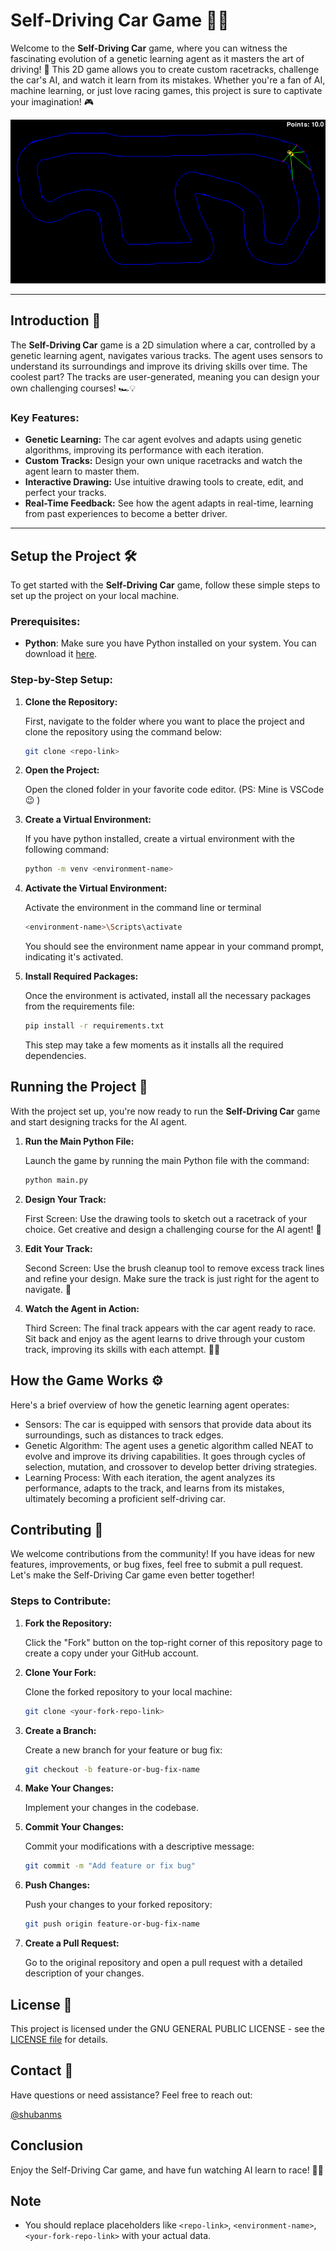 # Self-Driving Car Game 🚗💨

Welcome to the **Self-Driving Car** game, where you can witness the fascinating evolution of a genetic learning agent as it masters the art of driving! 🧬 This 2D game allows you to create custom racetracks, challenge the car's AI, and watch it learn from its mistakes. Whether you're a fan of AI, machine learning, or just love racing games, this project is sure to captivate your imagination! 🎮

![Self-Driving Car Game](src/assets/game_track.png) <!--You can add a real image or GIF of your game here-->

---

## Introduction 📖

The **Self-Driving Car** game is a 2D simulation where a car, controlled by a genetic learning agent, navigates various tracks. The agent uses sensors to understand its surroundings and improve its driving skills over time. The coolest part? The tracks are user-generated, meaning you can design your own challenging courses! 🏎️💡

### Key Features:

- **Genetic Learning:** The car agent evolves and adapts using genetic algorithms, improving its performance with each iteration.
- **Custom Tracks:** Design your own unique racetracks and watch the agent learn to master them.
- **Interactive Drawing:** Use intuitive drawing tools to create, edit, and perfect your tracks.
- **Real-Time Feedback:** See how the agent adapts in real-time, learning from past experiences to become a better driver.

---

## Setup the Project 🛠️

To get started with the **Self-Driving Car** game, follow these simple steps to set up the project on your local machine.

### Prerequisites:

- **Python**: Make sure you have Python installed on your system. You can download it [here](https://www.python.org/downloads/).

### Step-by-Step Setup:

1. **Clone the Repository:**

   First, navigate to the folder where you want to place the project and clone the repository using the command below:

    ```bash
    git clone <repo-link>
    ```
2. **Open the Project:**

    Open the cloned folder in your favorite code editor. (PS: Mine is VSCode :wink: )

3. **Create a Virtual Environment:**

    If you have python installed, create a virtual environment with the following command:

    ```bash
    python -m venv <environment-name>
    ```

4. **Activate the Virtual Environment:**

    Activate the environment in the command line or terminal

    ```bash
    <environment-name>\Scripts\activate
    ```

    You should see the environment name appear in your command prompt, indicating it's activated.

5. **Install Required Packages:**

    Once the environment is activated, install all the necessary packages from the requirements file:

    ```bash
    pip install -r requirements.txt
    ```

    This step may take a few moments as it installs all the required dependencies.


## Running the Project 🚀

With the project set up, you're now ready to run the **Self-Driving Car** game and start designing tracks for the AI agent.

1. **Run the Main Python File:**

    Launch the game by running the main Python file with the command:

    ```bash
    python main.py
    ```

2. **Design Your Track:**

    First Screen: Use the drawing tools to sketch out a racetrack of your choice. Get creative and design a challenging course for the AI agent! 🎨

3. **Edit Your Track:**

    Second Screen: Use the brush cleanup tool to remove excess track lines and refine your design. Make sure the track is just right for the agent to navigate. 🧹

4. **Watch the Agent in Action:**

    Third Screen: The final track appears with the car agent ready to race. Sit back and enjoy as the agent learns to drive through your custom track, improving its skills with each attempt. 🚗💨


## How the Game Works ⚙️

Here's a brief overview of how the genetic learning agent operates:

- Sensors: The car is equipped with sensors that provide data about its surroundings, such as distances to track edges.
- Genetic Algorithm: The agent uses a genetic algorithm called NEAT to evolve and improve its driving capabilities. It goes through cycles of selection, mutation, and crossover to develop better driving strategies.
- Learning Process: With each iteration, the agent analyzes its performance, adapts to the track, and learns from its mistakes, ultimately becoming a proficient self-driving car.

## Contributing 🤝

We welcome contributions from the community! If you have ideas for new features, improvements, or bug fixes, feel free to submit a pull request. Let's make the Self-Driving Car game even better together!

### Steps to Contribute:

1. **Fork the Repository:**

    Click the "Fork" button on the top-right corner of this repository page to create a copy under your GitHub account.

2. **Clone Your Fork:**

    Clone the forked repository to your local machine:

    ```bash
    git clone <your-fork-repo-link>
    ```

3. **Create a Branch:**

    Create a new branch for your feature or bug fix:

    ```bash
    git checkout -b feature-or-bug-fix-name
    ```

4. **Make Your Changes:**

    Implement your changes in the codebase.

5. **Commit Your Changes:**

    Commit your modifications with a descriptive message:

    ```bash
    git commit -m "Add feature or fix bug"
    ```

6. **Push Changes:**

    Push your changes to your forked repository:

    ```bash
    git push origin feature-or-bug-fix-name
    ```

7. **Create a Pull Request:**

    Go to the original repository and open a pull request with a detailed description of your changes.


## License 📜

This project is licensed under the GNU GENERAL PUBLIC LICENSE - see the [LICENSE file](LICENSE) for details.


## Contact 📧

Have questions or need assistance? Feel free to reach out:

[@shubanms](https://github.com/shubanms)


## Conclusion

Enjoy the Self-Driving Car game, and have fun watching AI learn to race! 🏁🎉


## Note

- You should replace placeholders like `<repo-link>`, `<environment-name>`, `<your-fork-repo-link>` with your actual data.
